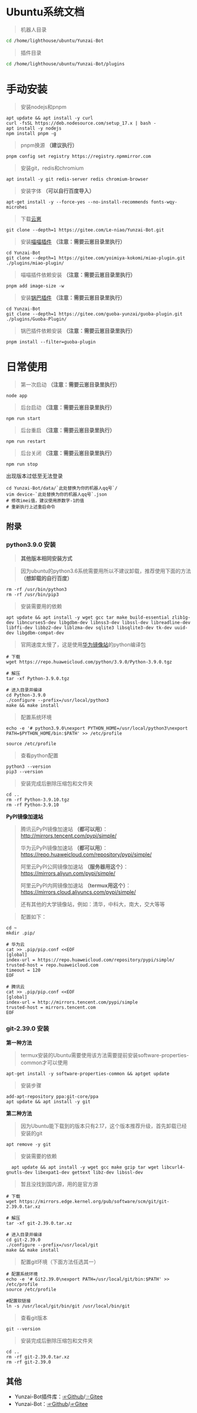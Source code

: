 # Ubuntu系统文档
>机器人目录
```sh
cd /home/lighthouse/ubuntu/Yunzai-Bot
```
>插件目录
```sh
cd /home/lighthouse/ubuntu/Yunzai-Bot/plugins
```
# 手动安装

> 安装nodejs和pnpm

```shell
apt update && apt install -y curl
curl -fsSL https://deb.nodesource.com/setup_17.x | bash -
apt install -y nodejs
npm install pnpm -g
```

> pnpm换源 **（建议执行）**

```shell
pnpm config set registry https://registry.npmmirror.com
```

> 安装git，redis和chromium

```shell
apt install -y git redis-server redis chromium-browser
```

> 安装字体 **（可以自行百度导入）**

```shell
apt-get install -y --force-yes --no-install-recommends fonts-wqy-microhei
```

> 下载[云崽](https://gitee.com/Le-niao/Yunzai-Bot)

```shell
git clone --depth=1 https://gitee.com/Le-niao/Yunzai-Bot.git
```

> 安装[喵喵插件](https://gitee.com/yoimiya-kokomi/miao-plugin) **（注意：需要云崽目录里执行）**

```shell
cd Yunzai-Bot
git clone --depth=1 https://gitee.com/yoimiya-kokomi/miao-plugin.git ./plugins/miao-plugin/
```

> 喵喵插件依赖安装 **（注意：需要云崽目录里执行）**

```shell
pnpm add image-size -w
```

> 安装[锅巴插件](https://gitee.com/guoba-yunzai/guoba-plugin) **（注意：需要云崽目录里执行）**

```shell
cd Yunzai-Bot
git clone --depth=1 https://gitee.com/guoba-yunzai/guoba-plugin.git ./plugins/Guoba-Plugin/
```

> 锅巴插件依赖安装 **（注意：需要云崽目录里执行）**

```shell
pnpm install --filter=guoba-plugin
```

# 日常使用

> 第一次启动 **（注意：需要云崽目录里执行）**

```shell
node app
```

> 后台启动 **（注意：需要云崽目录里执行）**

``` shell
npm run start
```

> 后台重启 **（注意：需要云崽目录里执行）**

```shell
npm run restart
```

> 后台关闭 **（注意：需要云崽目录里执行）**

```shell
npm run stop
```

出现版本过低至无法登录

```shell
cd Yunzai-Bot/data/`此处替换为你的机器人qq号`/
vim device-`此处替换为你的机器人qq号`.json
# 修改imei值，建议使用原数字-1的值
# 重新执行上述重启命令
```

## 附录

### python3.9.0 安装

> **其他版本相同安装方式**

> 因为ubuntu的python3.6系统需要用所以不建议卸载，推荐使用下面的方法 **（想卸载的自行百度）**
>

```shell
rm -rf /usr/bin/python3
rm -rf /usr/bin/pip3
```

> 安装需要用的依赖
>

```shell
apt update && apt install -y wget gcc tar make build-essential zlib1g-dev libncurses5-dev libgdbm-dev libnss3-dev libssl-dev libreadline-dev libffi-dev libbz2-dev liblzma-dev sqlite3 libsqlite3-dev tk-dev uuid-dev libgdbm-compat-dev
```

> 官网速度太慢了，这是使用[华为镜像站](https://mirrors.huaweicloud.com/home)的python编译包
>

```shell
# 下载
wget https://repo.huaweicloud.com/python/3.9.0/Python-3.9.0.tgz

# 解压
tar -xf Python-3.9.0.tgz

# 进入目录并编译
cd Python-3.9.0
./configure --prefix=/usr/local/python3
make && make install
```

> 配置系统环境
>

```shell
echo -e '# python3.9.0\nexport PYTHON_HOME=/usr/local/python3\nexport PATH=$PYTHON_HOME/bin:$PATH' >> /etc/profile

source /etc/profile
```

> 查看python配置
>

```shell
python3 --version
pip3 --version
```

> 安装完成后删除压缩包和文件夹

```shell
cd ..
rm -rf Python-3.9.10.tgz
rm -rf Python-3.9.10
```



**PyPI镜像加速站**

> 腾讯云PyPI镜像加速站 **（都可以用）**：http://mirrors.tencent.com/pypi/simple/
>
> 华为云PyPi镜像加速站 **（都可以用）**：https://repo.huaweicloud.com/repository/pypi/simple/
>
> 阿里云PyPI公网镜像加速站 **（服务器用这个）**：https://mirrors.aliyun.com/pypi/simple/
>
> 阿里云PyPI内网镜像加速站 **（termux用这个）**：https://mirrors.cloud.aliyuncs.com/pypi/simple/
>
> 还有其他的大学镜像站，例如：清华，中科大，南大，交大等等

> 配置如下：

```shell
cd ~
mkdir .pip/

# 华为云
cat >> .pip/pip.conf <<EOF
[global]
index-url = https://repo.huaweicloud.com/repository/pypi/simple/
trusted-host = repo.huaweicloud.com
timeout = 120
EOF

# 腾讯云
cat >> .pip/pip.conf <<EOF
[global]
index-url = http://mirrors.tencent.com/pypi/simple
trusted-host = mirrors.tencent.com
EOF

```



### git-2.39.0 安装

**第一种方法**

> termux安装的Ubuntu需要使用该方法需要提前安装software-properties-common才可以使用
>

  ```shell
apt-get install -y software-properties-common && aptget update
  ```

> 安装步骤
>

  ```shell
add-apt-repository ppa:git-core/ppa
apt update && apt install -y git
  ```

  

**第二种方法**

  > 因为Ubuntu能下载到的版本只有2.17，这个版本推荐升级，首先卸载已经安装的git
  >

  ```shell
apt remove -y git
  ```

  > 安装需要的依赖
  >

```shell
  apt update && apt install -y wget gcc make gzip tar wget libcurl4-gnutls-dev libexpat1-dev gettext libz-dev libssl-dev
```

  > 暂且没找到国内源，用的是官方源
  >

  ```shell
# 下载
wget https://mirrors.edge.kernel.org/pub/software/scm/git/git-2.39.0.tar.xz
  
# 解压
tar -xf git-2.39.0.tar.xz
  
# 进入目录并编译
cd git-2.39.0
./configure --prefix=/usr/local/git
make && make install
  ```

  > 配置git环境（下面方法任选其一）
  >

  ```shell
# 配置系统环境
echo -e '# Git2.39.0\nexport PATH=/usr/local/git/bin:$PATH' >> /etc/profile
source /etc/profile
  
#配置软链接
ln -s /usr/local/git/bin/git /usr/local/bin/git
  ```

  > 查看git版本
  >

  ```shell
git --version
  ```
  > 安装完成后删除压缩包和文件夹

  ```shell
cd ..
rm -rf git-2.39.0.tar.xz
rm -rf git-2.39.0
  ```

##  其他

- Yunzai-Bot插件库：[☞Github](https://gitee.com/link?target=https%3A%2F%2Fgithub.com%2FyhArcadia%2FYunzai-Bot-plugins-index)/[☞Gitee](https://gitee.com/yhArcadia/Yunzai-Bot-plugins-index)
- Yunzai-Bot：[☞Github](https://gitee.com/link?target=https%3A%2F%2Fgithub.com%2FLe-niao%2FYunzai-Bot)/[☞Gitee](https://gitee.com/Le-niao/Yunzai-Bot)
